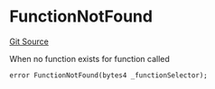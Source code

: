 # FunctionNotFound
[Git Source](https://github.com/thrackle-io/tron/blob/1ba87bf9bb403411ce677f8e83126c3bf8cfa713/src/client/token/handler/diamond/HandlerDiamond.sol)

When no function exists for function called


```solidity
error FunctionNotFound(bytes4 _functionSelector);
```

